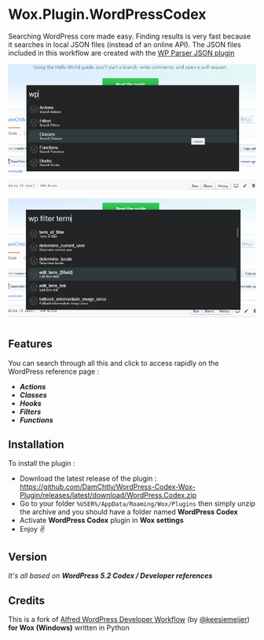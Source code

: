 Wox.Plugin.WordPressCodex
=====================

Searching WordPress core made easy. Finding results is very fast because it searches in local JSON files (instead of an online API). The JSON files included in this workflow are created with the [WP Parser JSON plugin](https://github.com/keesiemeijer/wp-parser-json)

[![Screen 1](https://github.com/DamChtlv/WordPress-Codex-Wox-Plugin/blob/screenshots/Screenshots/screen1.png)](#screen1)

[![Screen 2](https://github.com/DamChtlv/WordPress-Codex-Wox-Plugin/blob/screenshots/Screenshots/screen2.png)](#screen2)

Features
---------

You can search through all this and click to access rapidly on the WordPress reference page :
- ***Actions***
- ***Classes***
- ***Hooks***
- ***Filters***
- ***Functions***

Installation
---------
To install the plugin :
- Download the latest release of the plugin : https://github.com/DamChtlv/WordPress-Codex-Wox-Plugin/releases/latest/download/WordPress.Codex.zip
- Go to your folder `%USER%/AppData/Roaming/Wox/Plugins` then simply unzip the archive and you should have a folder named **WordPress Codex**
- Activate **WordPress Codex** plugin in **Wox settings**
- Enjoy ✌ 

Version
-------
*It's all based on **WordPress 5.2 Codex / Developer references***

Credits
---------
This is a fork of [Alfred WordPress Developer Workflow](https://github.com/keesiemeijer/alfred-wordpress-developer-workflow) (by [@keesiemeijer](https://github.com/keesiemeijer)) **for Wox (Windows)** written in Python
